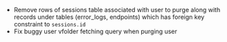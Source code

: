 - Remove rows of sessions table associated with user to purge along with records under tables (error_logs, endpoints) which has foreign key constraint to `sessions.id` 
- Fix buggy user vfolder fetching query when purging user
